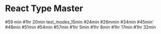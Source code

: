# React Type Master
 
#59 min
#1hr 20min
test_modes_15min
#24min
#26mmin
#34min
#45min'
#48min
#51min
#54min
#57min
#1hr 5min
#1hr 8min
#1hr 17min
#1hr 32min